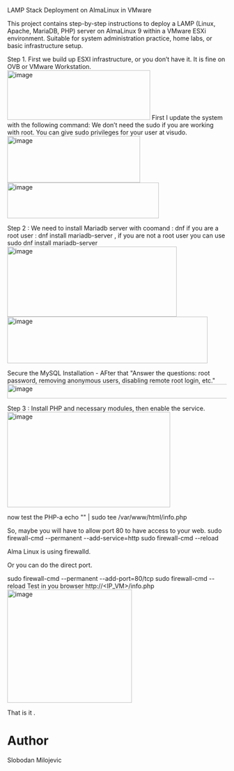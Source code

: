 LAMP Stack Deployment on AlmaLinux in VMware

This project contains step-by-step instructions to deploy a LAMP (Linux, Apache, MariaDB, PHP) server on AlmaLinux 9 within a VMware ESXi environment. Suitable for system administration practice, home labs, or basic infrastructure setup.


Step 1. First we build up ESXI infrastructure, or you don’t have it. It is fine on OVB or VMware Workstation. 
 <img width="328" height="114" alt="image" src="https://github.com/user-attachments/assets/20795639-ad4b-4eac-a0f7-59208fa2670b" />
 First I update the system with the following command:  We don’t need the sudo if you are working with root.  You can give sudo privileges for your user at visudo.
 <img width="305" height="107" alt="image" src="https://github.com/user-attachments/assets/1d0747ad-859c-403a-b1ba-1d1c336f3afa" />
 <img width="348" height="82" alt="image" src="https://github.com/user-attachments/assets/ea0cd500-8d2b-4552-a1eb-cebe2f566dd7" />

 Step 2 : We need to install Mariadb server with coomand : 
 dnf if you are a root user : dnf install mariadb-server , if you are not a root user you can use sudo dnf install mariadb-server
 <img width="389" height="161" alt="image" src="https://github.com/user-attachments/assets/5123c511-e662-4159-b7cd-0d5c1effa5f7" />
 <img width="460" height="107" alt="image" src="https://github.com/user-attachments/assets/4a2cf203-7f4c-446f-b52f-7da0cdbd0c17" />


 Secure the MySQL Installation  - AFter that  "Answer the questions: root password, removing anonymous users, disabling remote root login, etc."
 <img width="554" height="33" alt="image" src="https://github.com/user-attachments/assets/ed13a1d3-53b3-4daf-a49e-e123cd190104" />

Step 3 : Install PHP and necessary modules, then enable the service.
<img width="374" height="219" alt="image" src="https://github.com/user-attachments/assets/07d7b505-7ce8-4275-b633-75f24930ccd6" />

now test the PHP-a 
echo "<?php phpinfo(); ?>" | sudo tee /var/www/html/info.php

So, maybe you will have to allow port 80 to have access to your web. 
sudo firewall-cmd --permanent --add-service=http
sudo firewall-cmd --reload

Alma Linux is using firewalld. 

Or you can do the direct port.

sudo firewall-cmd --permanent --add-port=80/tcp
sudo firewall-cmd --reload
Test in you browser     http://<IP_VM>/info.php
<img width="286" height="260" alt="image" src="https://github.com/user-attachments/assets/86ab9d33-8bbb-4394-8ba5-5161e1daebba" />

That is it . 

# Author # 
Slobodan Milojevic
